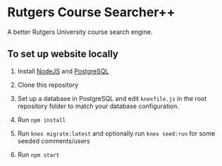 # Rutgers Course Searcher++
A better Rutgers University course search engine.

## To set up website locally
1. Install [NodeJS](https://nodejs.org/en/download/) and [PostgreSQL](https://www.enterprisedb.com/downloads/postgres-postgresql-downloads)

2. Clone this repository

3. Set up a database in PostgreSQL and edit `knexfile.js` in the root repository folder to match your database configuration.

4. Run `npm install`

5. Run `knex migrate:latest` and optionally run `knex seed:run` for some seeded comments/users

6. Run `npm start`
